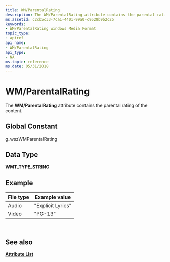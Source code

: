 ```yaml
---
title: WM/ParentalRating
description: The WM/ParentalRating attribute contains the parental rating of the content.
ms.assetid: c2cb5c33-7ca1-4401-99a0-c9528b9b2c25
keywords:
- WM/ParentalRating windows Media Format
topic_type:
- apiref
api_name:
- WM/ParentalRating
api_type:
- NA
ms.topic: reference
ms.date: 05/31/2018
---
```


# WM/ParentalRating

The **WM/ParentalRating** attribute contains the parental rating of the content.

## Global Constant

g\_wszWMParentalRating

## Data Type

**WMT\_TYPE\_STRING**

## Example



| File type | Example value     |
|-----------|-------------------|
| Audio     | "Explicit Lyrics" |
| Video     | "PG-13"           |



 

## See also

<dl> <dt>

[**Attribute List**](attribute-list.md)
</dt> </dl>

 

 




